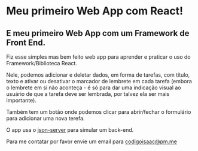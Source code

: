 # Meu primeiro Web App com React!

## E meu primeiro Web App com um Framework de Front End.

Fiz esse simples mas bem feito web app para aprender e praticar o uso do Framework/Biblioteca React.

Nele, podemos adicionar e deletar dados, em forma de tarefas, com título, texto e ativar ou desativar o marcador de lembrete em cada tarefa (embora o lembrete em si não aconteça - é só para dar uma indicação visual ao usuário de que a tarefa deve ser lembrada, por talvez ela ser mais importante).

Também tem um botão onde podemos clicar para abrir/fechar o formulário para adicionar uma nova terefa.

O app usa o [json-server](https://github.com/typicode/json-server) para simular um back-end.

Para me contatar por favor envie um email para codigoisaac@pm.me
